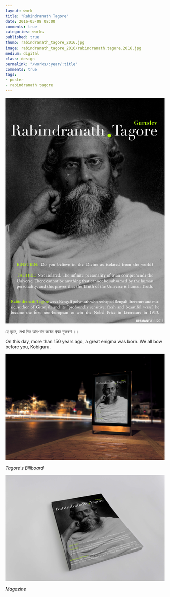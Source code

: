 ```yaml
---
layout: work
title: "Rabindranath Tagore"
date: 2016-05-08 08:00
comments: true
categories: works
published: true
thumb: rabindranath_tagore_2016.jpg
image: rabindranath_tagore_2016/rabindranath.tagore.2016.jpg
medium: digital
class: design
permalink: "/works/:year/:title"
comments: true
tags:
- poster
- rabindranath tagore
---
```

<p>
  <div class="fotorama" data-keyboard="true" data-arrows="true" data-click="true" data-swipe="true" data-autoplay="false" data-loop="true" data-width="100%" data-ratio="800/600" data-minwidth="400" data-maxwidth="1000" data-minheight="300" data-maxheight="100%" data-fit="scaledown">
      <img src="/images/works/rabindranath_tagore_2016/rabindranath.tagore.2016.jpg" alt="Rabindranath Tagore">
  </div>
</p>

হে নূতন,
দেখা দিক আর-বার জন্মের প্রথম শুভক্ষণ ।।

On this day, more than 150 years ago, a great enigma was born. We all bow before you, Kobiguru.

<p>
  <div class="fotorama" data-keyboard="true" data-arrows="true" data-click="true" data-swipe="true" data-autoplay="false" data-loop="true">
      <img src="/images/works/rabindranath_tagore_2016/rabindranath.tagore.2016.billboard.jpg" alt="Rabindranath Tagore">
  </div>
</p>

_Tagore's Billboard_

<p>
  <div class="fotorama" data-keyboard="true" data-arrows="true" data-click="true" data-swipe="true" data-autoplay="false" data-loop="true">
      <img src="/images/works/rabindranath_tagore_2016/rabindranath.tagore.2016.magazine.jpg" alt="Rabindranath Tagore">
  </div>
</p>

_Magazine_